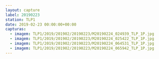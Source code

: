 ```yaml
---
layout: capture
label: 20190223
station: TLP1
date: 2019-02-23 00:00:00+00:00
capturas:
  - imagem: TLP1/2019/201902/20190223/M20190224_024939_TLP_1P.jpg
  - imagem: TLP1/2019/201902/20190223/M20190224_025422_TLP_1P.jpg
  - imagem: TLP1/2019/201902/20190223/M20190224_064531_TLP_1P.jpg
  - imagem: TLP1/2019/201902/20190223/M20190224_065942_TLP_1P.jpg
---
```

